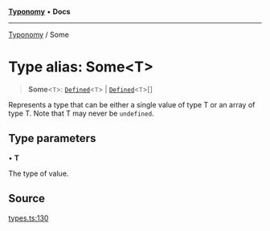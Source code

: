 [**Typonomy**](../README.md) • **Docs**

***

[Typonomy](../globals.md) / Some

# Type alias: Some\<T\>

> **Some**\<`T`\>: [`Defined`](Defined.md)\<`T`\> \| [`Defined`](Defined.md)\<`T`\>[]

Represents a type that can be either a single value of type T or an array of type T.
Note that T may never be `undefined`.

## Type parameters

• **T**

The type of value.

## Source

[types.ts:130](https://github.com/softcraft-development/typonomy/blob/71207c5f8a51cd78ebdeff79293f44e522cae748/src/types.ts#L130)
